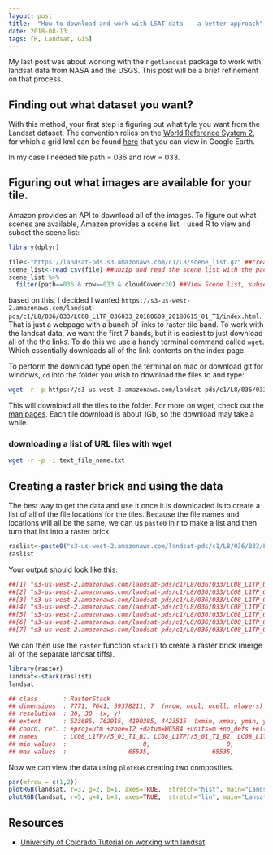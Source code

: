 ```yaml
---
layout: post
title:  "How to download and work with LSAT data -  a better approach"
date: 2018-08-13
tags: [R, Landsat, GIS]
---
```


My last post was about working with the r `getlandsat` package to work with landsat data from NASA and the USGS.  This post will be a brief refinement on that process.

## Finding out what dataset you want?
With this method, your first step is figuring out what tyle you want from the Landsat dataset. The convention relies on the [World Reference System 2](https://landsat.usgs.gov/what-worldwide-reference-system-wrs), for which a grid kml can be found [here](https://landsat.usgs.gov/pathrow-shapefiles) that you can view in Google Earth.

In my case I needed tile path = 036 and row = 033.

## Figuring out what images are available for your tile.
Amazon provides an API to download all of the images.  To figure out what scenes are available, Amazon provides a scene list. I used R to view and subset the scene list:
```r
library(dplyr)

file<-"https://landsat-pds.s3.amazonaws.com/c1/L8/scene_list.gz" ##create variable that equals the scene list zip file.
scene_list<-read_csv(file) ##unzip and read the scene list with the package dplyr.
scene_list %>%
  filter(path==036 & row==033 & cloudCover<20) ##View Scene list, subsetting results by path and row. I also subsetted the scenes to scenes with less than 20% cloud cover.
```
based on this, I decided I wanted `https://s3-us-west-2.amazonaws.com/landsat-pds/c1/L8/036/033/LC08_L1TP_036033_20180609_20180615_01_T1/index.html`.  That is just a webpage with a bunch of links to raster tile band. To work with the landsat data, we want the first 7 bands, but it is easiest to just download all of the the links.  To do this we use a handy terminal command called `wget`.  Which essentially downloads all of the link contents on the index page.

To perform the download type open the terminal on mac or download git for windows, `cd` into the folder you wish to download the files to and type:

```bash
wget -r -p https://s3-us-west-2.amazonaws.com/landsat-pds/c1/L8/036/033/LC08_L1TP_036033_20180609_20180615_01_T1/index.html
```
This will download all the tiles to the folder. For more on wget, check out the [man pages](http://manpages.ubuntu.com/manpages/bionic/en/man1/wget.1.html). Each tile download is about 1Gb, so the download may take a while.

### downloading a list of URL files with wget
```bash
wget -r -p -i text_file_name.txt
```

## Creating a raster brick and using the data

The best way to get the data and use it once it is downloaded is to create a list of all of the file locations for the tiles.  Because the file names and locations will all be the same, we can us `paste0` in r to make a list and then turn that list into a raster brick.

```r
raslist<-paste0("s3-us-west-2.amazonaws.com/landsat-pds/c1/L8/036/033/LC08_L1TP_036033_20180609_20180615_01_T1/LC08_L1TP_036033_20180609_20180615_01_T1_B", 1:7,".tif")
raslist
```
Your output should look like this:

```r
##[1] "s3-us-west-2.amazonaws.com/landsat-pds/c1/L8/036/033/LC08_L1TP_036033_20180609_20180615_01_T1/LC08_L1TP_036033_20180609_20180615_01_T1_B1.tif"
##[2] "s3-us-west-2.amazonaws.com/landsat-pds/c1/L8/036/033/LC08_L1TP_036033_20180609_20180615_01_T1/LC08_L1TP_036033_20180609_20180615_01_T1_B2.tif"
##[3] "s3-us-west-2.amazonaws.com/landsat-pds/c1/L8/036/033/LC08_L1TP_036033_20180609_20180615_01_T1/LC08_L1TP_036033_20180609_20180615_01_T1_B3.tif"
##[4] "s3-us-west-2.amazonaws.com/landsat-pds/c1/L8/036/033/LC08_L1TP_036033_20180609_20180615_01_T1/LC08_L1TP_036033_20180609_20180615_01_T1_B4.tif"
##[5] "s3-us-west-2.amazonaws.com/landsat-pds/c1/L8/036/033/LC08_L1TP_036033_20180609_20180615_01_T1/LC08_L1TP_036033_20180609_20180615_01_T1_B5.tif"
##[6] "s3-us-west-2.amazonaws.com/landsat-pds/c1/L8/036/033/LC08_L1TP_036033_20180609_20180615_01_T1/LC08_L1TP_036033_20180609_20180615_01_T1_B6.tif"
##[7] "s3-us-west-2.amazonaws.com/landsat-pds/c1/L8/036/033/LC08_L1TP_036033_20180609_20180615_01_T1/LC08_L1TP_036033_20180609_20180615_01_T1_B7.tif"
```
We can then use the `raster` function `stack()` to create a raster brick (merge all of the separate landsat tiffs).

```r
library(raster)
landsat<-stack(raslist)
landsat

## class       : RasterStack
## dimensions  : 7771, 7641, 59378211, 7  (nrow, ncol, ncell, nlayers)
## resolution  : 30, 30  (x, y)
## extent      : 533685, 762915, 4190385, 4423515  (xmin, xmax, ymin, ymax)
## coord. ref. : +proj=utm +zone=12 +datum=WGS84 +units=m +no_defs +ellps=WGS84 +towgs84=0,0,0
## names       : LC08_L1TP//5_01_T1_B1, LC08_L1TP//5_01_T1_B2, LC08_L1TP//5_01_T1_B3, LC08_L1TP//5_01_T1_B4, LC08_L1TP//5_01_T1_B5, LC08_L1TP//5_01_T1_B6, LC08_L1TP//5_01_T1_B7
## min values  :                     0,                     0,                     0,                     0,                     0,                     0,                     0
## max values  :                 65535,                 65535,                 65535,                 65535,                 65535,                 65535,                 65535
```

Now we can view the data using `plotRGB` creating two compostites.

```r
par(mfrow = c(1,2))
plotRGB(landsat, r=3, g=2, b=1, axes=TRUE,  stretch="hist", main="Landsat True Color Composite")
plotRGB(landsat, r=5, g=4, b=3, axes=TRUE,  stretch="lin", main="Lansat False Color Composite")
```

## Resources
* [University of Colorado Tutorial on working with landsat](https://www.earthdatascience.org/courses/earth-analytics/multispectral-remote-sensing-data/landsat-data-in-r-geotiff/)
